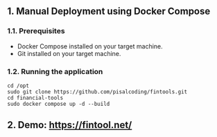 

## 1. Manual Deployment using Docker Compose
### 1.1. Prerequisites
- Docker Compose installed on your target machine.
- Git installed on your target machine.

### 1.2. Running the application

```
cd /opt
sudo git clone https://github.com/pisalcoding/fintools.git
cd financial-tools
sudo docker compose up -d --build
```

## 2. Demo: https://fintool.net/
